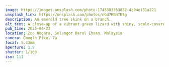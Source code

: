 ```yaml
---
image: https://images.unsplash.com/photo-1745383353832-4c94e151a221
unsplash_link: https://unsplash.com/photos/nGd7RNnTBSg
description: An emerald tree skink on a branch.
alt_text: A close-up of a vibrant green lizard with shiny, scale-covered skin resting on a tree branch. The background is blurred leaves and wood.
pub_time: 2025-04-23
location: Zoo Negara, Selangor Darul Ehsan, Malaysia
camera: Google Pixel 7a
focal: 5.43mm
aperture: 1.9
shutter: 1/100
iso: 111
---
```

